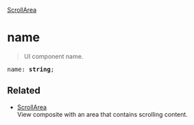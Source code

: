 [ScrollArea](ScrollArea.md)

# name

> UI component name.

<pre class="docgen_signature">name: <b>string</b>;</pre>

## Related

- [<!--{ref:class}-->ScrollArea](ScrollArea.md) \
    View composite with an area that contains scrolling content.
